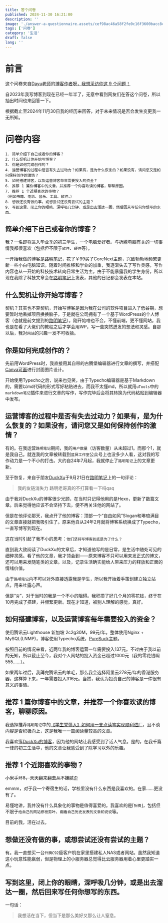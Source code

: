 ```yaml
---
title: 答个问卷
published: 2024-11-30 16:21:00
description: ''
image: './answer-a-questionnaire.assets/cef98ac46a58f2fe0c16f3600bacc8c8.webp'
tags: ['问卷']
category: '生活'
draft: false 
lang: ''
---
```


# 前言

这个问卷来自[Dayu老师](https://anotherdayu.com/)的[博客作者呀，我想采访你这 9 个问题！](https://anotherdayu.com/2024/5962/)

自2023年我写博客到现在已经一年半了，无意中看到网友们在答这个问卷，所以抽出时间也来回答一下。

根据截止至2024年11月30日我的经历来回答，对于未来情况是否会发生变更我一无所知。

# 问卷内容

```
1. 简单介绍下自己或者你的博客？
2. 什么契机让你开始写博客？
3. 你是如何完成创作的？
4. 运营博客的过程中是否有失去过动力？如果有，是为什么恢复的？如果没有，请问您又是如何保持创作的激情？
5. 如何搭建博客，以及运营博客每年需要投入的资金？
6. 推荐 1 篇你博客中的文章，并推荐一个你喜欢读的博客，聊聊原因。
7. 推荐 1 个近期喜欢的事物？
（例如书籍、电影、音乐、工具、软件。）
8. 想做还没有做的事，或想尝试还没有尝试的主题？
9. 写到这里，闭上你的眼睛，深呼吸几分钟，或是出去溜达一圈，然后回来写任何你想写的东西。
```

## 简单介绍下自己或者你的博客？

我？一名即将进入毕业季的初三学生，一个电脑爱好者。与折腾电脑有关的一切事情我都很喜欢（包括但不限于`软件`、`硬件`等）。

一开始我做的博客是[路明笔记](https://luming.chgskj.cn/)，花了￥99买了CoreNext主题，兴致勃勃地频繁更新一些小白电脑知识。随着时间推移和学业的加重，我逐渐失去了写作灵感，写作内容也从一开始的科技技术转向日常生活为主。由于不能暴露我的学生身份，所以现在我除了科技文章会在[路明笔记](https://luming.chgskj.cn/)上发表，其他的日记都会发表在本站。

## 什么契机让你开始写博客？

契机？其实也不算契机，开始写博客是因为我在公司的软件项目进入了低谷期，想要暂时地丢掉项目换换脑子，于是就在公司拥有了一个基于WordPress的个人博客（也就是前文提到的[路明笔记](https://luming.chgskj.cn/)）。刚开始啥也不会，不懂前端，更不懂网站。我也是在看了大佬们的教程之后才学会用WP，写一些突然迸发的想法和灵感。自那以后，我对`网站`的兴趣一发不可收拾。

## 你是如何完成创作的？

先前用WordPress时，我直接用其自带的古腾堡编辑器进行文章的撰写，并搭配[Canva可画](https://www.canva.cn/)进行封面图片设计。

开始使用Typecho之后，说来也见笑，由于Typecho编辑器是基于Markdown的，需要以md代码的形式写好粘贴进去，而我不太懂md，所以就用`uTools`中的`markdown笔记`插件来进行文章的写作，写作完毕后会将其转换为代码粘贴到编辑器中发布。

## 运营博客的过程中是否有失去过动力？如果有，是为什么恢复的？如果没有，请问您又是如何保持创作的激情？

有的。在我运营`路明笔记`期间，我的`用户数量`（访客数量）从未超过1。而那个1，就是我自己。就连我的文章被转载到`蓝屏工作室`公众号上也没多少人看，这对我的写作动力是一个不小的打击。大约自24年7月起，我就停止了`路明笔记`上的文章更新。

至于恢复，来自于朋友[DuckXu](https://i.duckxu.com/)于9月21日在[路明笔记](https://luming.chgskj.cn/friendlinks.html)上的一句评论：

> 我的友链消失力
>  路明老哥真的不打算看一下吗qaq

由于我对DuckXu的博客很少光顾，在当时只记得他用的是Hexo，更新了数篇文章。后来觉得他应该不会坚持下去，便不再关注他的网站了。

但是在他评论那天，我点开了他的博客：顶部一个“自由如风”Slogan和琳琅满目的文章直接就把我吸引住了。原来他自从24年2月就将博客系统换成了Typecho，一直写博写到现在。

这在当时引起了我不小的思考：`他们坚持写博客到底是为了什么？`

直到我大致阅读了DuckXu的文章后，才知道他写的是日常，是生活中随处可见的细碎灵感。看了他的文章，我才领会到——原来博客不只可以用来发正式的博文，还可以用来发随笔类的文章。以及，记录生活确实能给人带来压力的释放和正面的情绪价值。

由于`路明笔记`内不可以对外直接透露我是学生，所以我开始着手策划建立独立站点，用来吐露心声。

但是“`穷`”，对于当时的我是一个不小的阻碍。我积攒了好几个月的零花钱，终于在10月完成了搭建，并频繁更新。现在才知道，被别人理解的感觉，真好。

## 如何搭建博客，以及运营博客每年需要投入的资金？

使用腾讯云Lighthouse 新加坡 2c2g30M，99元/年。整体使用Nginx + MySQL(LNMP)，博客使用Typecho系统，[PureSuck](https://github.com/MoXiaoXi233/PureSuck-theme)主题。

按照目前的情况来看，近两年我的博客运营一年需要投入137元。不过由于我以前的无知，所以截止至今，我对个人网站的投入资金已超过1000元（我的零花钱啊555……）。

如果两年过后，我薅完腾讯云的羊毛，那么我会选择阿里云278元/年的香港服务器，这样算下来，一年需要投入316元。当然，我认为投资自己的博客是一件很有意义的事情。

## 推荐 1 篇你博客中的文章，并推荐一个你喜欢读的博客，聊聊原因。

我选择推荐`路明笔记`中的[【学生党慎入】如何用一支点读笔实现顺利进厂](https://luming.chgskj.cn/284.html)，且不谈内容是否积极向上，这是我唯一一篇阅读量较高的文章。

我喜欢逛[DuckXu的博客](https://i.duckxu.com/)，因为他的网站让我感受到了活人气息。是的，在我千篇一律的初三生活中，他的文章让我感受到了除学习以外的乐趣。

## 推荐 1 个近期喜欢的事物？

~~小米手环8，天天翻来翻去从不嫌腻歪~~

emmm，对于我一个寄宿生的话，学校里没有什么东西是我喜欢的。在家……更没有了。

易懂地讲，我并没有什么具象化的事物是值得喜爱的。我喜欢的是⌈`折腾`⌋，包括但不限于`给自己的网站修枝剪叶`、`翻看自己历史发表的文章和说说`等。

目前的我，活在过去。

## 想做还没有做的事，或想尝试还没有尝试的主题？

有。我一直想买一台`升腾C92`瘦客户机在家里搭建私人NAS或者网站。虽然我知道这小玩意性能羸弱，但是物理上的小服务器总觉得比云服务器用着心里更踏实一点。

## 写到这里，闭上你的眼睛，深呼吸几分钟，或是出去溜达一圈，然后回来写任何你想写的东西。

一句话：

> 我想活在当下，但当下是那么美好又那么让人窒息。
